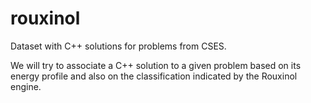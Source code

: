 # rouxinol

Dataset with C++ solutions for problems from CSES.

We will try to associate a C++ solution to a given problem based on its energy profile
and also on the classification indicated by the Rouxinol engine.
